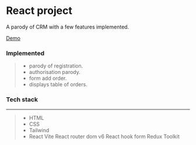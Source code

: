 # React project

A parody of CRM with a few features implemented.

[Demo](https://paradox1390.github.io/weather/)

### Implemented

> - parody of registration.
> - authorisation parody.
> - form add order.
> - displays table of orders.

### Tech stack

---

> - HTML
> - CSS
> - Tailwind
> - React
     Vite
     React router dom v6
     React hook form
     Redux Toolkit

